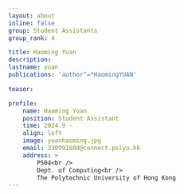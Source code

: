 ```yaml
---
layout: about
inline: false
group: Student Assistants
group_rank: 4

title: Haoming Yuan
description: 
lastname: yuan
publications: 'author^=*HaomingYUAN'

teaser: 

profile:
    name: Haoming Yuan
    position: Student Assistant
    time: 2024.9 - 
    align: left
    image: yuanhaoming.jpg
    email: 23099168d@connect.polyu.hk
    address: >
        P504<br />
        Dept. of Computing<br />
        The Polytechnic University of Hong Kong
---
```


<!-- # Student Assistants

**Wengyu ZHANG**

Student Assistant, Undergraduate Student, Department of Computing, The Hong Kong Polytechnic University

[Homepage](https://wengyuzhang.com)
[Google Scholar](https://scholar.google.com/citations?user=zgV2AIAAAAAJ)
[wengyu.zhang@connect.polyu.hk](mailto:wengyu.zhang@connect.polyu.hk) -->